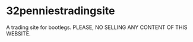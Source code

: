 # 32penniestradingsite
A trading site for bootlegs. PLEASE, NO SELLING ANY CONTENT OF THIS WEBSITE.
